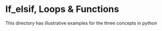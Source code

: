# If_elsif, Loops & Functions

This directory has illustrative examples for the three
concepts in python
